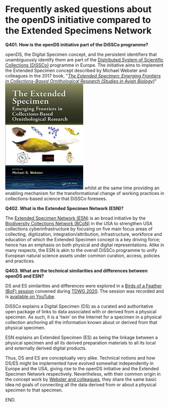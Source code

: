 # Frequently asked questions about the openDS initiative compared to the Extended Specimens Network

**Q401. How is the openDS initiative part of the DiSSCo programme?**

openDS, the Digital Specimen concept, and the persistent identifiers that unambiguously identify them are part of the [Distributed System of Scientific Collections (DiSSCo)](https://www.dissco.eu/) programme in Europe. The initiative aims to implement the Extended Specimen concept described by Michael Webster and colleagues in the 2017 book, "[*The Extended Specimen: Emerging Frontiers in Collections-Based Ornithological Research (Studies in Avian Biology)*](https://isbnsearch.org/isbn/9781498729154)" ![image of the book cover](/images/es-bookcover.png) whilst at the same time providing an enabling mechanism for the transformational change of working practices in collections-based science that DiSSCo foresees.

**Q402. What is the Extended Specimen Network (ESN)?**

The [Extended Specimen Network (ESN)](https://doi.org/10.1093/biosci/biz140) is an broad initiative by the [Biodiversity Collections Network (BCoN)](https://bcon.aibs.org/) in the USA to strengthen USA collections cyberinfrastructure by focusing on five main focus areas of collecting, digitization, integration/attribution, infrastructure, workforce and education of which the Extended Specimen concept is a key driving force; hence has an emphasis on both physical and digital representations. Alike in many respects, the ESN is akin to the overall DiSSCo programme to unify European natural science assets under common curation, access, policies and practices. 

**Q403. What are the technical similarities and differences between openDS and ESN?**

DS and ES similarities and differences were explored in a [Birds of a Feather (BoF) session](https://www.tdwg.org/conferences/2020/working-sessions/#bof01:%20converging%20digital%20specimens%20and%20extended%20specimens%20-%20towards%20a%20global%20specification) convened during [TDWG 2020](https://www.tdwg.org/conferences/2020/). The session was recorded and is [available on YouTube](https://www.youtube.com/watch?v=8ljokNRkjeo).

DiSSCo explains a Digital Specimen (DS) as a curated and authoritative open package of links to data associated with or derived from a physical specimen. As such, it is a ‘twin’ on the Internet for a specimen in a physical collection anchoring all the information known about or derived from that physical specimen. 

ESN explains an Extended Specimen (ES) as being the linkage between a physical specimen and all its derived preparation materials to all its local and externally derived digital products.

Thus, DS and ES are conceptually very alike. Technical notions and how DS/ES might be implemented have evolved somewhat independently in Europe and the USA, giving rise to the openDS initiative and the Extended Specimen Network respectively. Nevertheless, with their common origin in the concept work by [Webster and colleagues](https://isbnsearch.org/isbn/9781498729154), they share the same basic idea nd goals of connecting all the data derived from or about a physical specimen to that specimen.


END.